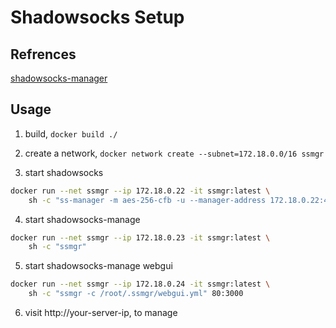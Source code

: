 # Shadowsocks Setup

## Refrences

[shadowsocks-manager](https://github.com/shadowsocks/shadowsocks-manager)

## Usage

1. build, `docker build ./`

2. create a network, `docker network create --subnet=172.18.0.0/16 ssmgr`

3. start shadowsocks

```bash
docker run --net ssmgr --ip 172.18.0.22 -it ssmgr:latest \
    sh -c "ss-manager -m aes-256-cfb -u --manager-address 172.18.0.22:4000"
```

4. start shadowsocks-manage

```bash
docker run --net ssmgr --ip 172.18.0.23 -it ssmgr:latest \
    sh -c "ssmgr"
```

5. start shadowsocks-manage webgui

```bash
docker run --net ssmgr --ip 172.18.0.24 -it ssmgr:latest \
    sh -c "ssmgr -c /root/.ssmgr/webgui.yml" 80:3000
```

6. visit http://your-server-ip, to manage
